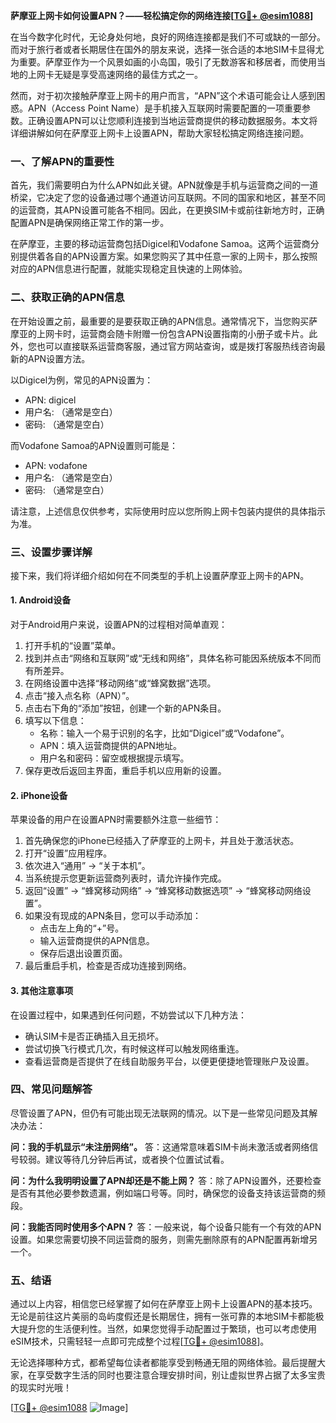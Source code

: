 **萨摩亚上网卡如何设置APN？——轻松搞定你的网络连接[[TG💪+ @esim1088](https://t.me/s/esim1088)]**

在当今数字化时代，无论身处何地，良好的网络连接都是我们不可或缺的一部分。而对于旅行者或者长期居住在国外的朋友来说，选择一张合适的本地SIM卡显得尤为重要。萨摩亚作为一个风景如画的小岛国，吸引了无数游客和移居者，而使用当地的上网卡无疑是享受高速网络的最佳方式之一。

然而，对于初次接触萨摩亚上网卡的用户而言，“APN”这个术语可能会让人感到困惑。APN（Access Point Name）是手机接入互联网时需要配置的一项重要参数。正确设置APN可以让您顺利连接到当地运营商提供的移动数据服务。本文将详细讲解如何在萨摩亚上网卡上设置APN，帮助大家轻松搞定网络连接问题。

### 一、了解APN的重要性

首先，我们需要明白为什么APN如此关键。APN就像是手机与运营商之间的一道桥梁，它决定了您的设备通过哪个通道访问互联网。不同的国家和地区，甚至不同的运营商，其APN设置可能各不相同。因此，在更换SIM卡或前往新地方时，正确配置APN是确保网络正常工作的第一步。

在萨摩亚，主要的移动运营商包括Digicel和Vodafone Samoa。这两个运营商分别提供着各自的APN设置方案。如果您购买了其中任意一家的上网卡，那么按照对应的APN信息进行配置，就能实现稳定且快速的上网体验。

### 二、获取正确的APN信息

在开始设置之前，最重要的是要获取正确的APN信息。通常情况下，当您购买萨摩亚的上网卡时，运营商会随卡附赠一份包含APN设置指南的小册子或卡片。此外，您也可以直接联系运营商客服，通过官方网站查询，或是拨打客服热线咨询最新的APN设置方法。

以Digicel为例，常见的APN设置为：
- APN: digicel
- 用户名: （通常是空白）
- 密码: （通常是空白）

而Vodafone Samoa的APN设置则可能是：
- APN: vodafone
- 用户名: （通常是空白）
- 密码: （通常是空白）

请注意，上述信息仅供参考，实际使用时应以您所购上网卡包装内提供的具体指示为准。

### 三、设置步骤详解

接下来，我们将详细介绍如何在不同类型的手机上设置萨摩亚上网卡的APN。

#### 1. Android设备

对于Android用户来说，设置APN的过程相对简单直观：

1. 打开手机的“设置”菜单。
2. 找到并点击“网络和互联网”或“无线和网络”，具体名称可能因系统版本不同而有所差异。
3. 在网络设置中选择“移动网络”或“蜂窝数据”选项。
4. 点击“接入点名称（APN）”。
5. 点击右下角的“添加”按钮，创建一个新的APN条目。
6. 填写以下信息：
   - 名称：输入一个易于识别的名字，比如“Digicel”或“Vodafone”。
   - APN：填入运营商提供的APN地址。
   - 用户名和密码：留空或根据提示填写。
7. 保存更改后返回主界面，重启手机以应用新的设置。

#### 2. iPhone设备

苹果设备的用户在设置APN时需要额外注意一些细节：

1. 首先确保您的iPhone已经插入了萨摩亚的上网卡，并且处于激活状态。
2. 打开“设置”应用程序。
3. 依次进入“通用” -> “关于本机”。
4. 当系统提示您更新运营商列表时，请允许操作完成。
5. 返回“设置” -> “蜂窝移动网络” -> “蜂窝移动数据选项” -> “蜂窝移动网络设置”。
6. 如果没有现成的APN条目，您可以手动添加：
   - 点击左上角的“+”号。
   - 输入运营商提供的APN信息。
   - 保存后退出设置页面。
7. 最后重启手机，检查是否成功连接到网络。

#### 3. 其他注意事项

在设置过程中，如果遇到任何问题，不妨尝试以下几种方法：
- 确认SIM卡是否正确插入且无损坏。
- 尝试切换飞行模式几次，有时候这样可以触发网络重连。
- 查看运营商是否提供了在线自助服务平台，以便更便捷地管理账户及设置。

### 四、常见问题解答

尽管设置了APN，但仍有可能出现无法联网的情况。以下是一些常见问题及其解决办法：

**问：我的手机显示“未注册网络”。**
答：这通常意味着SIM卡尚未激活或者网络信号较弱。建议等待几分钟后再试，或者换个位置试试看。

**问：为什么我明明设置了APN却还是不能上网？**
答：除了APN设置外，还要检查是否有其他必要参数遗漏，例如端口号等。同时，确保您的设备支持该运营商的频段。

**问：我能否同时使用多个APN？**
答：一般来说，每个设备只能有一个有效的APN设置。如果您需要切换不同运营商的服务，则需先删除原有的APN配置再新增另一个。

### 五、结语

通过以上内容，相信您已经掌握了如何在萨摩亚上网卡上设置APN的基本技巧。无论是前往这片美丽的岛屿度假还是长期居住，拥有一张可靠的本地SIM卡都能极大提升您的生活便利性。当然，如果您觉得手动配置过于繁琐，也可以考虑使用eSIM技术，只需轻轻一点即可完成整个过程[[TG💪+ @esim1088](https://t.me/s/esim1088)]。

无论选择哪种方式，都希望每位读者都能享受到畅通无阻的网络体验。最后提醒大家，在享受数字生活的同时也要注意合理安排时间，别让虚拟世界占据了太多宝贵的现实时光哦！

[[TG💪+ @esim1088](https://t.me/s/esim1088) ![Image](https://i.postimg.cc/4NQfJmqS/Snipaste-2025-05-13-00-14-12.png)]